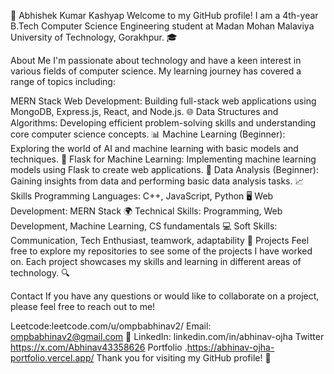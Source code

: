 👋 Abhishek Kumar Kashyap
Welcome to my GitHub profile! I am a 4th-year B.Tech Computer Science Engineering student at Madan Mohan Malaviya University of Technology, Gorakhpur. 🎓

About Me
I'm passionate about technology and have a keen interest in various fields of computer science. My learning journey has covered a range of topics including:

MERN Stack Web Development: Building full-stack web applications using MongoDB, Express.js, React, and Node.js. 🌐
Data Structures and Algorithms: Developing efficient problem-solving skills and understanding core computer science concepts. 📊
Machine Learning (Beginner): Exploring the world of AI and machine learning with basic models and techniques. 🤖
Flask for Machine Learning: Implementing machine learning models using Flask to create web applications. 🧪
Data Analysis (Beginner): Gaining insights from data and performing basic data analysis tasks. 📈
Skills
Programming Languages: C++, JavaScript, Python 🖥️
Web Development: MERN Stack 🌍
Technical Skills: Programming, Web Development, Machine Learning, CS fundamentals 💻
Soft Skills: Communication, Tech Enthusiast, teamwork, adaptability 🚀
Projects
Feel free to explore my repositories to see some of the projects I have worked on. Each project showcases my skills and learning in different areas of technology. 🔍

Contact
If you have any questions or would like to collaborate on a project, please feel free to reach out to me!

Leetcode:leetcode.com/u/ompbabhinav2/
Email: ompbabhinav2@gmail.com 📧
LinkedIn: linkedin.com/in/abhinav-ojha
Twitter https://x.com/Abhinav43358626
Portfolio .https://abhinav-ojha-portfolio.vercel.app/
Thank you for visiting my GitHub profile! 🙌
